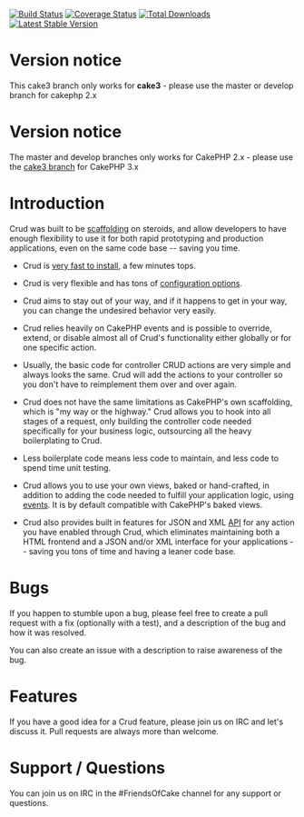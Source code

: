 [![Build Status](https://img.shields.io/travis/FriendsOfCake/crud/master.svg?style=flat-square)](https://travis-ci.org/FriendsOfCake/crud)
[![Coverage Status](https://img.shields.io/coveralls/FriendsOfCake/crud/master.svg?style=flat-square)](https://coveralls.io/r/FriendsOfCake/crud?branch=master)
[![Total Downloads](https://img.shields.io/packagist/dt/FriendsOfCake/crud.svg?style=flat-square)](https://packagist.org/packages/FriendsOfCake/crud)
[![Latest Stable Version](https://img.shields.io/packagist/v/FriendsOfCake/crud.svg?style=flat-square)](https://packagist.org/packages/FriendsOfCake/crud)

# Version notice

This cake3 branch only works for **cake3** - please use the master or develop branch for cakephp 2.x

# Version notice

The master and develop branches only works for CakePHP 2.x - please use the [cake3 branch](https://github.com/FriendsOfCake/crud/tree/cake3) for CakePHP 3.x

# Introduction

Crud was built to be [scaffolding](http://book.cakephp.org/2.0/en/controllers/scaffolding.html) on
steroids, and allow developers to have enough flexibility to use it for both rapid prototyping and
production applications, even on the same code base -- saving you time.

* Crud is [very fast to install](http://crud.readthedocs.org/en/latest/installation.html), a few minutes tops.

* Crud is very flexible and has tons of [configuration options](http://crud.readthedocs.org/en/latest/configuration.html).

* Crud aims to stay out of your way, and if it happens to get in your way, you can change the undesired
behavior very easily.

* Crud relies heavily on CakePHP events and is possible to override, extend, or disable almost all
of Crud's functionality either globally or for one specific action.

* Usually, the basic code for controller CRUD actions are very simple and always looks the same. Crud
will add the actions to your controller so you don't have to reimplement them over and over again.

* Crud does not have the same limitations as CakePHP's own scaffolding, which is "my way or the
highway." Crud allows you to hook into all stages of a request, only building the controller code
needed specifically for your business logic, outsourcing all the heavy boilerplating to Crud.

* Less boilerplate code means less code to maintain, and less code to spend time unit testing.

* Crud allows you to use your own views, baked or hand-crafted, in addition to adding the
code needed to fulfill your application logic, using [events](http://crud.readthedocs.org/en/latest/events.html). It is
by default compatible with CakePHP's baked views.

* Crud also provides built in features for JSON and XML [API](http://crud.readthedocs.org/en/latest/listeners/api.html)
for any action you have enabled through Crud, which eliminates maintaining both a
HTML frontend and a JSON and/or XML interface for your applications -- saving you tons of time and
having a leaner code base.

# Bugs

If you happen to stumble upon a bug, please feel free to create a pull request with a fix
(optionally with a test), and a description of the bug and how it was resolved.

You can also create an issue with a description to raise awareness of the bug.

# Features

If you have a good idea for a Crud feature, please join us on IRC and let's discuss it. Pull
requests are always more than welcome.

# Support / Questions

You can join us on IRC in the #FriendsOfCake channel for any support or questions.
